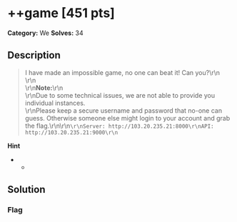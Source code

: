 # ++game [451 pts]

**Category:** We
**Solves:** 34

## Description
>I have made an impossible game, no one can beat it! Can you?\r\n<br>\r\n<br>\r\n**Note:**\r\n<br>\r\nDue to some technical issues, we are not able to provide you individual instances. <br>\r\nPlease keep a secure username and password that no-one can guess. Otherwise someone else might login to your account and grab the flag.\r\n\r\n```\r\nServer: http://103.20.235.21:8000\r\nAPI: http://103.20.235.21:9000\r\n```

**Hint**
* -

## Solution

### Flag

